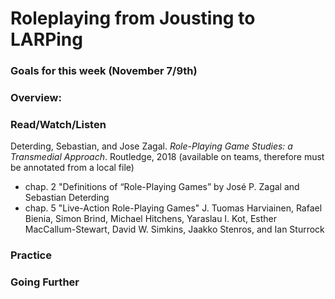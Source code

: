 # Roleplaying from Jousting to LARPing

### Goals for this week (November 7/9th)



### Overview:



### Read/Watch/Listen



Deterding, Sebastian, and Jose Zagal. _Role-Playing Game Studies: a Transmedial Approach_. Routledge, 2018 (available on teams, therefore must be annotated from a local file)

* chap. 2 "Definitions of “Role-Playing Games” by José P. Zagal and Sebastian Deterding
* chap. 5 "Live-Action Role-Playing Games" J. Tuomas Harviainen, Rafael Bienia, Simon Brind, Michael Hitchens, Yaraslau I. Kot, Esther MacCallum-Stewart, David W. Simkins, Jaakko Stenros, and Ian Sturrock

### Practice



### Going Further

